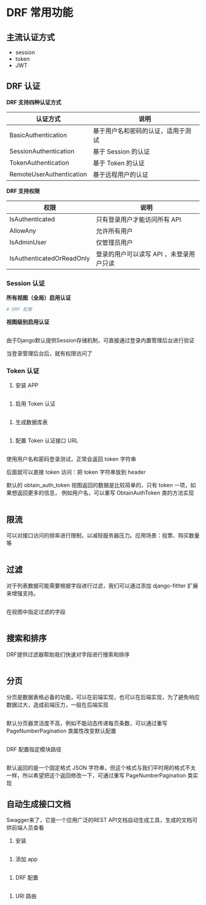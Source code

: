 # DRF 常用功能

## 主流认证方式

- session
- token
- JWT

## DRF 认证

**DRF 支持四种认证方式**

| 认证方式 |  说明 |
| --- | --- |
| BasicAuthentication | 基于用户名和密码的认证，适用于测试 |
| SessionAuthentication | 基于 Session 的认证 |
| TokenAuthentication | 基于 Token 的认证 |
| RemoteUserAuthentication | 基于远程用户的认证 |

**DRF 支持权限**

| 权限 | 说明 |
| --- | --- |
| IsAuthenticated | 只有登录用户才能访问所有 API |
| AllowAny | 允许所有用户 |
| IsAdminUser | 仅管理员用户 |
| IsAuthenticatedOrReadOnly | 登录的用户可以读写 API ，未登录用户只读 |

### Session 认证

**所有视图（全局）启用认证**

```python
# DRF 配置

```

**视图级别启用认证**

```python

```

由于Django默认提供Session存储机制，可直接通过登录内置管理后台进行验证

当登录管理后台后，就有权限访问了

### Token 认证

1. 安装 APP

```python

```

1. 启用 Token 认证

```python

```

1. 生成数据库表

```python

```

1. 配置 Token 认证接口 URL

```python

```

使用用户名和密码登录测试，正常会返回 token 字符串

后面就可以直接 token 访问：把 token 字符串放到 header

默认的 obtain_auth_token 视图返回的数据是比较简单的，只有 token 一项，如果想返回更多的信息，
例如用户名，可以重写 ObtainAuthToken 类的方法实现

```python

```

## 限流

可以对接口访问的频率进行限制，以减轻服务器压力。应用场景：投票、购买数量等

```python

```

## 过滤

对于列表数据可能需要根据字段进行过滤，我们可以通过添加 django-fitlter 扩展来增强支持。

```python

```

在视图中指定过滤的字段

```python

```

## 搜索和排序

DRF提供过滤器帮助我们快速对字段进行搜索和排序

```python

```

## 分页

分页是数据表格必备的功能，可以在前端实现，也可以在后端实现，为了避免响应数据过大，造成前端压力，一般在后端实现

```python

```

默认分页器灵活度不高，例如不能动态传递每页条数，可以通过重写 PageNumberPagination 类属性改变默认配置

```python

```

DRF 配置指定模块路径

```python

```

默认返回的是一个固定格式 JSON 字符串，但这个格式与我们平时用的格式不太一样，所以希望把这个返回修改一下，可通过重写 PageNumberPagination 类实现

## 自动生成接口文档

Swagger来了，它是一个应用广泛的REST API文档自动生成工具，生成的文档可供前端人员查看

1. 安装

```python

```

1. 添加 app

```python

```

1. DRF 配置

```python

```

1. URl 路由

```python

```